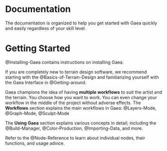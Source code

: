 # Documentation

The documentation is organized to help you get started with Gaea quickly and easily regardless of your skill level.

# Getting Started

@Installing-Gaea contains instructions on installing Gaea.

If you are completely new to terrain design software, we recommend starting with the @Basics-of-Terrain-Design and familiarizing yourself with the Gaea Interface in @Getting-around.

Gaea champions the idea of having **multiple workflows** to suit the artist and the terrain. You choose how you want to work. You can even change your workflow in the middle of the project without adverse effects. The **Workflows** section explains the main workflows in Gaea: @Layers-Mode, @Graph-Mode, @Sculpt-Mode

The **Using Gaea** section explains various concepts in detail; including the @Build-Manager, @Color-Production, @Importing-Data, and more.

Refer to the @Node-Reference to learn about individual nodes, their functions, and usage advice. 
